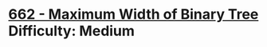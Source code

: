 # [662 - Maximum Width of Binary Tree](https://leetcode.com/problems/maximum-width-of-binary-tree/) </br> Difficulty: Medium